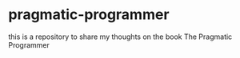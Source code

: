 # pragmatic-programmer
this is a repository to share my thoughts on the book The Pragmatic Programmer
